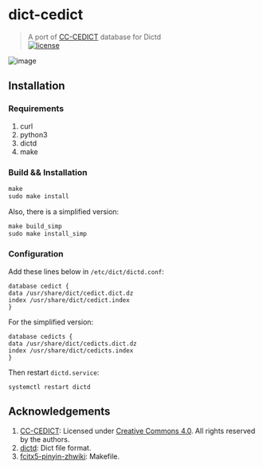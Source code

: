 # dict-cedict
> A port of [CC-CEDICT] database for Dictd<br>
[![license]](/LICENSE)

![image](https://user-images.githubusercontent.com/17917040/87877730-94a0a700-ca12-11ea-9a89-38e7d9e04141.png)

## Installation

### Requirements
1. curl
2. python3
3. dictd
4. make

### Build && Installation
```Makefile
make
sudo make install
```
Also, there is a simplified version:
```Makefile
make build_simp
sudo make install_simp
```
### Configuration
Add these lines below in `/etc/dict/dictd.conf`:
```dictdconf
database cedict {
data /usr/share/dict/cedict.dict.dz
index /usr/share/dict/cedict.index
}
```
For the simplified version:
```dictdconf
database cedicts {
data /usr/share/dict/cedicts.dict.dz
index /usr/share/dict/cedicts.index
}
```
Then restart `dictd.service`:
```shell
systemctl restart dictd
```

## Acknowledgements
1. [CC-CEDICT](https://www.mdbg.net/chinese/dictionary?page=about): Licensed under [Creative Commons 4.0](https://creativecommons.org/licenses/by-sa/4.0). All rights reserved by the authors.
2. [dictd](https://en.wikipedia.org/wiki/DICT): Dict file format.
3. [fcitx5-pinyin-zhwiki](https://github.com/felixonmars/fcitx5-pinyin-zhwiki): Makefile.

[CC-CEDICT]:https://www.mdbg.net/chinese/dictionary?page=about
[license]: https://img.shields.io/badge/License-CC%20BY--SA%204.0-lightgrey.svg
